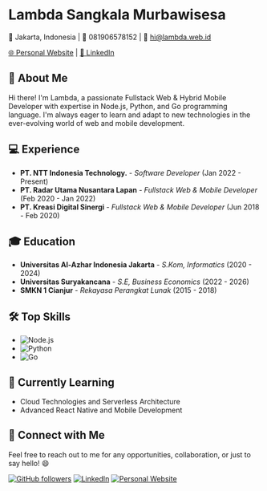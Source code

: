 # Lambda Sangkala Murbawisesa

📍 Jakarta, Indonesia | 📱 081906578152 | 📧 hi@lambda.web.id

[🌐 Personal Website](https://lambda.web.id) | [🔗 LinkedIn](https://linkedin.com/in/lambdasangkala)

## 👋 About Me

Hi there! I'm Lambda, a passionate Fullstack Web & Hybrid Mobile Developer with expertise in Node.js, Python, and Go programming language. I'm always eager to learn and adapt to new technologies in the ever-evolving world of web and mobile development.

## 💻 Experience

- **PT. NTT Indonesia Technology.** - *Software Developer* (Jan 2022 - Present)
- **PT. Radar Utama Nusantara Lapan** - *Fullstack Web & Mobile Developer* (Feb 2020 - Jan 2022)
- **PT. Kreasi Digital Sinergi** - *Fullstack Web & Mobile Developer* (Jun 2018 - Feb 2020)

## 🎓 Education

- **Universitas Al-Azhar Indonesia Jakarta** - *S.Kom, Informatics* (2020 - 2024)
- **Universitas Suryakancana** - *S.E, Business Economics* (2022 - 2026)
- **SMKN 1 Cianjur** - *Rekayasa Perangkat Lunak* (2015 - 2018)

## 🛠️ Top Skills

- ![Node.js](https://img.shields.io/badge/-Node.js-339933?style=flat&logo=node.js&logoColor=white)
- ![Python](https://img.shields.io/badge/-Python-3776AB?style=flat&logo=python&logoColor=white)
- ![Go](https://img.shields.io/badge/-Go-00ADD8?style=flat&logo=go&logoColor=white)

## 🌱 Currently Learning

- Cloud Technologies and Serverless Architecture
- Advanced React Native and Mobile Development

## 🤝 Connect with Me

Feel free to reach out to me for any opportunities, collaboration, or just to say hello! 😄

[![GitHub followers](https://img.shields.io/github/followers/juankair?label=Follow&style=social)](https://github.com/juankair)
[![LinkedIn](https://img.shields.io/badge/-LinkedIn-blue?style=flat&logo=linkedin&logoColor=white)](https://linkedin.com/in/lambdasangkala)
[![Personal Website](https://img.shields.io/badge/-Personal%20Website-blueviolet?style=flat)](https://lambda.web.id)
